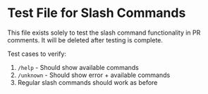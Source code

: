 # Test File for Slash Commands

This file exists solely to test the slash command functionality in PR comments. 
It will be deleted after testing is complete.

Test cases to verify:
1. `/help` - Should show available commands
2. `/unknown` - Should show error + available commands
3. Regular slash commands should work as before
